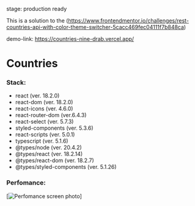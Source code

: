 stage: production ready

This is a solution to the (https://www.frontendmentor.io/challenges/rest-countries-api-with-color-theme-switcher-5cacc469fec04111f7b848ca)

demo-link: https://countries-nine-drab.vercel.app/

# Countries

### Stack:
- react (ver. 18.2.0)
- react-dom (ver. 18.2.0)
- react-icons (ver. 4.6.0)
- react-router-dom (ver.6.4.3)
- react-select (ver. 5.7.3)
- styled-components (ver. 5.3.6)
- react-scripts (ver. 5.0.1)
- typescript (ver. 5.1.6)
- @types/node (ver. 20.4.2)
- @types/react (ver. 18.2.14)
- @types/react-dom (ver. 18.2.7)
- @types/styled-components (ver. 5.1.26)

### Perfomance:
[![Perfomance screen photo](https://imgur.com/827b06d4-39f9-4859-a795-26016cb5e138)]
